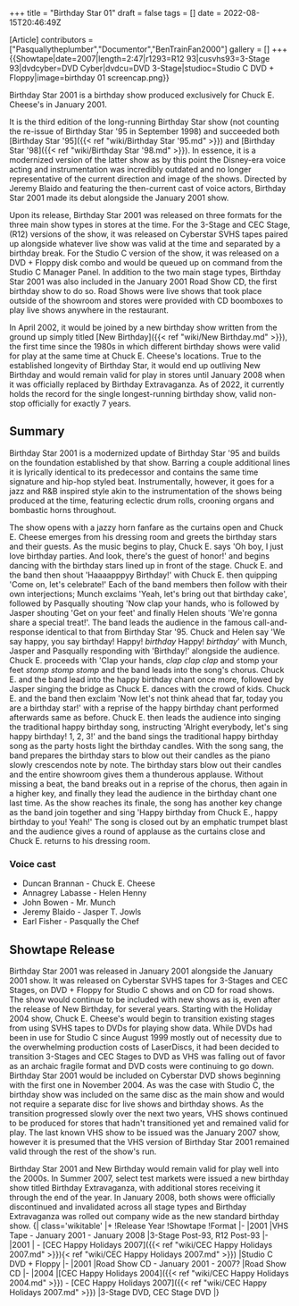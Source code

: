 +++
title = "Birthday Star 01"
draft = false
tags = []
date = 2022-08-15T20:46:49Z

[Article]
contributors = ["Pasquallytheplumber","Documentor","BenTrainFan2000"]
gallery = []
+++
{{Showtape|date=2007|length=2:47|r1293=R12 93|cusvhs93=3-Stage 93|dvdcyber=DVD Cyber|dvdcu=DVD 3-Stage|studioc=Studio C DVD + Floppy|image=birthday 01 screencap.png}}

Birthday Star 2001 is a birthday show produced exclusively for Chuck E. Cheese's in January 2001.

It is the third edition of the long-running Birthday Star show (not counting the re-issue of Birthday Star '95 in September 1998) and succeeded both [Birthday Star '95]({{< ref "wiki/Birthday Star '95.md" >}}) and [Birthday Star '98]({{< ref "wiki/Birthday Star '98.md" >}}). In essence, it is a modernized version of the latter show as by this point the Disney-era voice acting and instrumentation was incredibly outdated and no longer representative of the current direction and image of the shows. Directed by Jeremy Blaido and featuring the then-current cast of voice actors, Birthday Star 2001 made its debut alongside the January 2001 show.

Upon its release, Birthday Star 2001 was released on three formats for the three main show types in stores at the time. For the 3-Stage and CEC Stage, (R12) versions of the show, it was released on Cyberstar SVHS tapes paired up alongside whatever live show was valid at the time and separated by a birthday break. For the Studio C version of the show, it was released on a DVD + Floppy disk combo and would be queued up on command from the Studio C Manager Panel. In addition to the two main stage types, Birthday Star 2001 was also included in the January 2001 Road Show CD, the first birthday show to do so. Road Shows were live shows that took place outside of the showroom and stores were provided with CD boomboxes to play live shows anywhere in the restaurant. 

In April 2002, it would be joined by a new birthday show written from the ground up simply titled [New Birthday]({{< ref "wiki/New Birthday.md" >}}), the first time since the 1980s in which different birthday shows were valid for play at the same time at Chuck E. Cheese's locations. True to the established longevity of Birthday Star, it would end up outliving New Birthday and would remain valid for play in stores until January 2008 when it was officially replaced by Birthday Extravaganza. As of 2022, it currently holds the record for the single longest-running birthday show, valid non-stop officially for exactly 7 years.

## Summary ##
Birthday Star 2001 is a modernized update of Birthday Star '95 and builds on the foundation established by that show. Barring a couple additional lines it is lyrically identical to its predecessor and contains the same time signature and hip-hop styled beat. Instrumentally, however, it goes for a jazz and R&B inspired style akin to the instrumentation of the shows being produced at the time, featuring eclectic drum rolls, crooning organs and bombastic horns throughout. 

The show opens with a jazzy horn fanfare as the curtains open and Chuck E. Cheese emerges from his dressing room and greets the birthday stars and their guests. As the music begins to play, Chuck E. says 'Oh boy, I just love birthday parties. And look, there's the guest of honor!' and begins dancing with the birthday stars lined up in front of the stage. Chuck E. and the band then shout 'Haaaapppyy Birthday!' with Chuck E. then quipping 'Come on, let's celebrate!' Each of the band members then follow with their own interjections; Munch exclaims 'Yeah, let's bring out that birthday cake', followed by Pasqually shouting 'Now clap your hands, who is followed by Jasper shouting 'Get on your feet' and finally Helen shouts 'We're gonna share a special treat!'. The band leads the audience in the famous call-and-response identical to that from Birthday Star '95. Chuck and Helen say 'We say happy, you say birthday! Happy! *birthday* Happy! *birthday*' with Munch, Jasper and Pasqually responding with 'Birthday!' alongside the audience. Chuck E. proceeds with 'Clap your hands, *clap clap clap* and stomp your feet *stomp stomp stomp* and the band leads into the song's chorus. Chuck E. and the band lead into the happy birthday chant once more, followed by Jasper singing the bridge as Chuck E. dances with the crowd of kids. Chuck E. and the band then exclaim 'Now let's not think ahead that far, today you are a birthday star!' with a reprise of the happy birthday chant performed afterwards same as before. Chuck E. then leads the audience into singing the traditional happy birthday song, instructing 'Alright everybody, let's sing happy birthday! 1, 2, 3!' and the band sings the traditional happy birthday song as the party hosts light the birthday candles. With the song sang, the band prepares the birthday stars to blow out their candles as the piano slowly crescendos note by note. The birthday stars blow out their candles and the entire showroom gives them a thunderous applause. Without missing a beat, the band breaks out in a reprise of the chorus, then again in a higher key, and finally they lead the audience in the birthday chant one last time. As the show reaches its finale, the song has another key change as the band join together and sing 'Happy birthday from Chuck E., happy birthday to you! Yeah!' The song is closed out by an emphatic trumpet blast and the audience gives a round of applause as the curtains close and Chuck E. returns to his dressing room.

### Voice cast ###

* Duncan Brannan - Chuck E. Cheese
* Annagrey Labasse - Helen Henny
* John Bowen - Mr. Munch
* Jeremy Blaido - Jasper T. Jowls
* Earl Fisher - Pasqually the Chef

## Showtape Release ##
Birthday Star 2001 was released in January 2001 alongside the January 2001 show. It was released on Cyberstar SVHS tapes for 3-Stages and CEC Stages, on DVD + Floppy for Studio C shows and on CD for road shows. The show would continue to be included with new shows as is, even after the release of New Birthday, for several years. Starting with the Holiday 2004 show, Chuck E. Cheese's would begin to transition existing stages from using SVHS tapes to DVDs for playing show data. While DVDs had been in use for Studio C since August 1999 mostly out of necessity due to the overwhelming production costs of LaserDiscs, it had been decided to transition 3-Stages and CEC Stages to DVD as VHS was falling out of favor as an archaic fragile format and DVD costs were continuing to go down. Birthday Star 2001 would be included on Cyberstar DVD shows beginning with the first one in November 2004. As was the case with Studio C, the birthday show was included on the same disc as the main show and would not require a separate disc for live shows and birthday shows. As the transition progressed slowly over the next two years, VHS shows continued to be produced for stores that hadn't transitioned yet and remained valid for play. The last known VHS show to be issued was the January 2007 show, however it is presumed that the VHS version of Birthday Star 2001 remained valid through the rest of the show's run.

Birthday Star 2001 and New Birthday would remain valid for play well into the 2000s. In Summer 2007, select test markets were issued a new birthday show titled Birthday Extravaganza, with additional stores receiving it through the end of the year. In January 2008, both shows were officially discontinued and invalidated across all stage types and Birthday Extravaganza was rolled out company wide as the new standard birthday show.
{| class='wikitable'
|+
!Release Year
!Showtape
!Format
|-
|2001
|VHS Tape - January 2001 - January 2008
|3-Stage Post-93, R12 Post-93
|-
|2001
| - [CEC Happy Holidays 2007]({{< ref "wiki/CEC Happy Holidays 2007.md" >}}){< ref "wiki/CEC Happy Holidays 2007.md" >}})
|Studio C DVD + Floppy
|-
|2001
|Road Show CD - January 2001 - 2007?
|Road Show CD
|-
|2004
|[CEC Happy Holidays 2004]({{< ref "wiki/CEC Happy Holidays 2004.md" >}}) - [CEC Happy Holidays 2007]({{< ref "wiki/CEC Happy Holidays 2007.md" >}})
|3-Stage DVD, CEC Stage DVD
|}